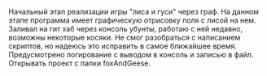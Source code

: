 Начальный этап реализации игры "лиса и гуси" через граф. На данном этапе программа имеет графическую отрисовку поля с лисой на нем.
Заливал на гит хаб через консоль убунты, работаю с ней недавно, возможны некоторые косяки. Не смог разобраться с написанием скриптов, но надеюсь это исправить 
в самое ближайшее время. Предусмотрено логирование с выводом в консоль и записью в файл. Открывать проект с папки foxAndGeese.
